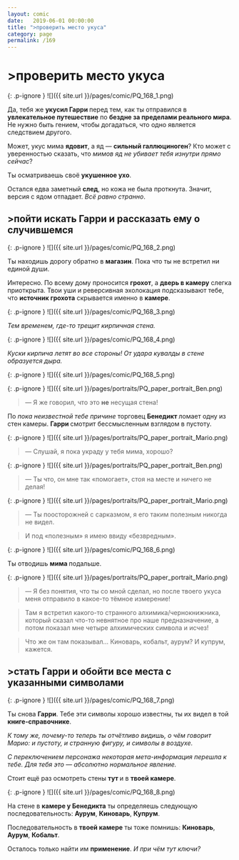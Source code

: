 ```yaml
---
layout: comic
date:   2019-06-01 00:00:00 
title: ">проверить место укуса"
category: page
permalink: /169
---
```

# >проверить место укуса

{: .p-ignore }
![]({{ site.url }}/pages/comic/PQ_168_1.png)

Да, тебя же <strong>укусил Гарри </strong>перед тем, как ты отправился в <strong>увлекательное путешествие</strong> по <strong>бездне за пределами реального мира</strong>. Не нужно быть гением, чтобы догадаться, что одно является следствием другого.

Может, укус мима <strong>ядовит</strong>, а яд — <strong>сильный галлюциноген</strong>? Кто может с уверенностью сказать, что <em>мимов яд не убивает тебя изнутри прямо сейчас</em>?

Ты осматриваешь своё <strong>укушенное ухо</strong>.

Остался едва заметный <strong>след</strong>, но кожа не была проткнута. Значит, версия с ядом отпадает. <em>Всё равно странно</em>.

## >пойти искать Гарри и рассказать ему о случившемся

{: .p-ignore }
![]({{ site.url }}/pages/comic/PQ_168_2.png)

Ты находишь дорогу обратно в <strong>магазин</strong>. Пока что ты не встретил ни единой души.

Интересно. По всему дому проносится <strong>грохот</strong>, а <strong>дверь в камеру</strong> слегка приоткрыта. Твои уши и реверсивная эхолокация подсказывают тебе, что <strong>источник грохота</strong> скрывается именно в <strong>камере</strong>.

{: .p-ignore }
![]({{ site.url }}/pages/comic/PQ_168_3.png)

<em>Тем временем, где-то трещит кирпичная стена.</em>

{: .p-ignore }
![]({{ site.url }}/pages/comic/PQ_168_4.png)

<em>Куски кирпича летят во все стороны! От удара кувалды в стене образуется дыра.</em>

{: .p-ignore }
![]({{ site.url }}/pages/comic/PQ_168_5.png)

{: .p-ignore }
![]({{ site.url }}/pages/portraits/PQ_paper_portrait_Ben.png)

<blockquote>— Я же говорил, что это <strong>не</strong> несущая стена!</blockquote>

По <em>пока неизвестной тебе причине</em> торговец <strong>Бенедикт </strong>ломает одну из стен камеры. <strong>Гарри </strong>смотрит бессмысленным взглядом в пустоту.

{: .p-ignore }
![]({{ site.url }}/pages/portraits/PQ_paper_portrait_Mario.png)

<blockquote>— Слушай, я пока украду у тебя мима, хорошо?</blockquote>

{: .p-ignore }
![]({{ site.url }}/pages/portraits/PQ_paper_portrait_Ben.png)

<blockquote>— Ты что, он мне так «помогает», стоя на месте и ничего не делая!</blockquote>

{: .p-ignore }
![]({{ site.url }}/pages/portraits/PQ_paper_portrait_Mario.png)

<blockquote>— Ты поосторожней с сарказмом, я его таким полезным никогда не видел.</blockquote>

<blockquote>И под «полезным» я имею ввиду «безвредным».</blockquote>

{: .p-ignore }
![]({{ site.url }}/pages/comic/PQ_168_6.png)

Ты отводишь <strong>мима </strong>подальше.

{: .p-ignore }
![]({{ site.url }}/pages/portraits/PQ_paper_portrait_Mario.png)

<blockquote>— Я без понятия, что ты со мной сделал, но после твоего укуса меня отправило в какое-то тёмное измерение!</blockquote>

<blockquote>Там я встретил какого-то странного алхимика/чернокнижника, который сказал что-то невнятное про наше предназначение, а потом показал мне четыре алхимических символа и исчез!</blockquote>

<blockquote>Что же он там показывал… Киноварь, кобальт, аурум? И купрум, кажется.</blockquote>

## >стать Гарри и обойти все места с указанными символами

{: .p-ignore }
![]({{ site.url }}/pages/comic/PQ_168_7.png)

Ты снова <strong>Гарри</strong>. Тебе эти символы хорошо известны, ты их видел в той <strong>книге-справочнике</strong>.

<em>К тому же, почему-то теперь ты отчётливо видишь, о чём говорит Марио: и пустоту, и странную фигуру, и символы в воздухе. </em>

<em>С переключением персонажа некоторая мета-информация перешла к тебе. Для тебя это — абсолютно нормальное явление.</em>

Стоит ещё раз осмотреть стены <strong>тут </strong>и в <strong>твоей камере</strong>.

{: .p-ignore }
![]({{ site.url }}/pages/comic/PQ_168_8.png)

На стене в <strong>камере у Бенедикта</strong> ты определяешь следующую последовательность: <strong>Аурум</strong>, <strong>Киноварь</strong>, <strong>Купрум</strong>.

Последовательность в <strong>твоей камере</strong> ты тоже помнишь: <strong>Киноварь</strong>, <strong>Аурум</strong>, <strong>Кобальт</strong>.

Осталось только найти им <strong>применение</strong>. <em>И при чём тут ключи?</em>
